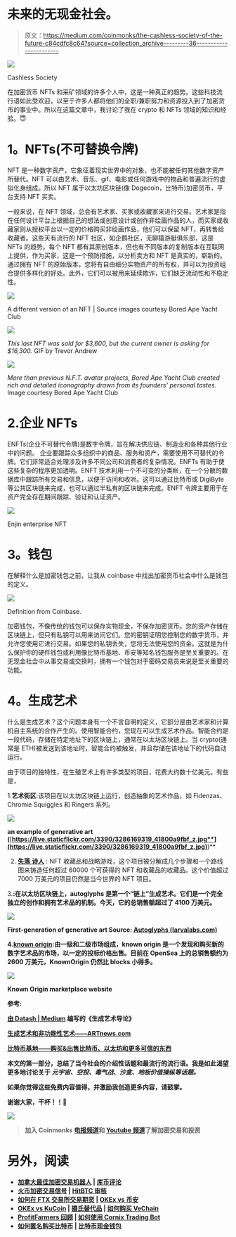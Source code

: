 # 未来的无现金社会。

> 原文：<https://medium.com/coinmonks/the-cashless-society-of-the-future-c84cdfc8c64?source=collection_archive---------36----------------------->

![](img/5a8048024f1cb26ece905d8812387973.png)

Cashless Society

在加密货币 NFTs 和采矿领域的许多个人中，这是一种真正的趋势。这些科技流行语如此受欢迎，以至于许多人都将他们的全职/兼职努力和资源投入到了加密货币的事业中。所以在这篇文章中，我讨论了我在 crypto 和 NFTs 领域的知识和经验。😇

# **1。NFTs(不可替换令牌)**

NFT 是一种数字资产，它象征着现实世界中的对象，也不能被任何其他数字资产所替代。NFT 可以由艺术、音乐、gif、电影或任何游戏中的物品和普遍流行的虚拟化身组成。所以 NFT 属于以太坊区块链(像 Dogecoin，比特币)加密货币，平台支持 NFT 买卖。

一般来说，在 NFT 领域，总会有艺术家、买家或收藏家来进行交易。艺术家是指在任何设计平台上根据自己的想法或创意设计或创作非绘画作品的人，而买家或收藏家则从授权平台以一定的价格购买非绘画作品，他们可以保留 NFT，再转售给收藏者。这些天有流行的 NFT 社区，如企鹅社区，无聊猿游艇俱乐部，这是 NFTs 的趋势。每个 NFT 都有其原创版本，但也有不同版本的复制版本在互联网上提供，作为买家，这是一个预防措施，以分析卖方和 NFT 是真实的，崭新的。通过拥有 NFT 的原始版本，您将有自由细分实物资产的所有权，并可以为投资组合提供多样化的好处。此外，它们可以被用来延续欺诈，它们缺乏流动性和不稳定性。

![](img/04633374d84d6e08d895c5410fe817a6.png)

A different version of an NFT | Source images courtesy Bored Ape Yacht Club

![](img/01f5fd497595a63a81e81178d7752189.png)

*This last NFT was sold for $3,600, but the current owner is asking for $16,300.* GIF by Trevor Andrew

![](img/6e9ade65964122d4b0b38baa78c4cd55.png)

*More than previous N.F.T. avatar projects, Bored Ape Yacht Club created rich and detailed iconography drawn from its founders’ personal tastes.* Image courtesy Bored Ape Yacht Club

# 2.企业 NFTs

ENFTs(企业不可替代令牌)是数字令牌，旨在解决供应链、制造业和各种其他行业中的问题。
企业要跟踪众多组织中的商品、服务和资产，需要使用不可替代的令牌。它们非常适合处理涉及许多不同公司和消费者的复杂情况。ENFTs 有助于使这些复杂的程序更加透明。ENFT 技术利用一个不可变的分类帐，在一个分散的数据库中跟踪所有交易和信息，以便于访问和收听。这可以通过比特币或 DigiByte 等公共区块链来完成，也可以通过半私有的区块链来完成。ENFT 令牌主要用于在资产完全存在期间跟踪、验证和认证资产。

![](img/db4e1f058df5309200b6778295a6cfee.png)

Enjin enterprise NFT

# **3。钱包**

在解释什么是加密钱包之前，让我从 coinbase 中找出加密货币社会中什么是钱包的定义。

![](img/9eef1b2cab7ffeb58201115706613822.png)

Definition from Coinbase.

加密钱包，不像传统的钱包可以保存实物现金，不保存加密货币。您的资产存储在区块链上，但只有私钥可以用来访问它们。您的密钥证明您控制您的数字货币，并允许您使用它进行交易。如果您的私钥丢失，您将无法使用您的资金。这就是为什么保护你的硬件钱包或利用像比特币基地、币安等知名钱包服务是至关重要的。在无现金社会中从事交易或交换时，拥有一个钱包对于密码交易员来说是至关重要的功能。

# **4。生成艺术**

什么是生成艺术？这个问题本身有一个不言自明的定义，它部分是由艺术家和计算机自主系统的合作产生的。使用智能合约，您现在可以生成艺术作品。智能合约是一段代码，存储在特定地址下的区块链上，通常在以太坊区块链上。当 crypto(通常是 ETH)被发送到该地址时，智能合约被触发，并且存储在该地址下的代码自动运行。

由于项目的独特性，在生殖艺术上有许多类型的项目，花费大约数十亿美元。有些是，

1.**艺术街区**:该项目在以太坊区块链上运行，创造抽象的艺术作品，如 Fidenzas、Chromie Squiggles 和 Ringers 系列。

![](img/1ac2e8a5ff0dd7492c046ef838b76f4b.png)

**an example of generative art (**[**https://live.staticflickr.com/3390/3286169319_41800a9fbf_z.jpg**](https://live.staticflickr.com/3390/3286169319_41800a9fbf_z.jpg)**)**

2. [**失落** **诗人**](https://lostpoets.xyz/) : NFT 收藏品和战略游戏，这个项目被分解成几个步骤和一个路线图来铸造任何超过 60000 个可获得的 NFT 和收藏品的收藏品。这个价值超过 7000 万美元的项目仍然是当今世界的 NFT 项目。

3.[](https://www.larvalabs.com/autoglyphs)**:在以太坊区块链上，autoglyphs 是第一个“链上”生成艺术。它们是一个完全独立的创作和拥有艺术品的机制。今天，它的总销售额超过了 4100 万美元。**

**![](img/4dc370a9849fa0b178c79ba0dae88444.png)**

**First-generation of generative art Source: [Autoglyphs (larvalabs.com)](https://www.larvalabs.com/autoglyphs)**

**4.[**known origin**](https://knownorigin.io/):由一级和二级市场组成，known origin 是一个发现和购买新的数字艺术品的市场，以一定的投标价格出售。目前在 OpenSea 上的总销售额约为 2600 万美元，KnownOrigin 仍然比 blocks 小得多。**

**![](img/a7e051a6904fa3b05274b30e52af8ead.png)**

**Known Origin marketplace website**

****参考:****

**[由 Datash | Medium](/@datash/an-introduction-to-generative-art-nfts-35e650a0f281) 编写的《生成艺术导论》**

**[生成艺术和非功能性艺术——ARTnews.com](https://www.artnews.com/list/art-in-america/features/generative-art-and-nfts-1234586572/zach-lieberman-blob-extrude-study/)**

**[比特币基地——购买&出售比特币、以太坊和更多可信的东西](https://www.coinbase.com/)**

**本文的第一部分，总结了当今社会的介绍性话题和最流行的流行语。我是如此渴望更多地讨论关于 ***元宇宙、空投、毒气战、沙盒、地板价值操纵等话题。*****

**如果你觉得这些免费内容值得，并激励我创造更多内容，请鼓掌。**

**谢谢大家，干杯！！🥂**

**![](img/bfb0611c978531ccd69578c5fd0d93ad.png)**

> **加入 Coinmonks [电报频道](https://t.me/coincodecap)和 [Youtube 频道](https://www.youtube.com/c/coinmonks/videos)了解加密交易和投资**

# **另外，阅读**

*   **[加拿大最佳加密交易机器人](https://coincodecap.com/5-best-crypto-trading-bots-in-canada) | [库币评论](https://coincodecap.com/kucoin-review)**
*   **[火币加密交易信号](https://coincodecap.com/huobi-crypto-trading-signals) | [HitBTC 审核](/coinmonks/hitbtc-review-c5143c5d53c2)**
*   **[如何在 FTX 交易所交易期货](https://coincodecap.com/ftx-futures-trading) | [OKEx vs 币安](https://coincodecap.com/okex-vs-binance)**
*   **[OKEx vs KuCoin](https://coincodecap.com/okex-kucoin) | [摄氏替代品](https://coincodecap.com/celsius-alternatives) | [如何购买 VeChain](https://coincodecap.com/buy-vechain)**
*   **[ProfitFarmers 回顾](https://coincodecap.com/profitfarmers-review) | [如何使用 Cornix Trading Bot](https://coincodecap.com/cornix-trading-bot)**
*   **[如何匿名购买比特币](https://coincodecap.com/buy-bitcoin-anonymously) | [比特币现金钱包](https://coincodecap.com/bitcoin-cash-wallets)**
